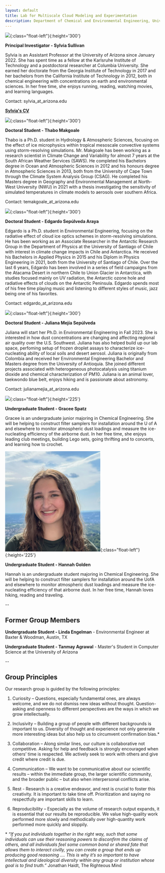 ```yaml
---
layout: default
title: Lab for Multiscale Cloud Modeling and Experimentation
description: Department of Chemical and Environmental Engineering, University of Arizona
---
```


![](sylvia.jpg){:class="float-left"}{:height='300'}

**Principal Investigator - Sylvia Sullivan**

Sylvia is an Assistant Professor at the University of Arizona since January 2022. She has spent time as a fellow at the Karlsruhe Institute of Technology and a postdoctoral researcher at Columbia University. She earned her doctorate from the Georgia Institute of Technology in 2017 and her bachelors from the California Institute of Technology in 2012, both in chemical engineering with concentrations on earth and environmental sciences. In her free time, she enjoys running, reading, watching movies, and learning languages.

Contact: sylvia_at_arizona.edu

**[Sylvia's CV](/Files/CV-SSullivan.pdf)**

![](thabo.jpg){:class="float-left"}{:height='300'}

**Doctoral Student - Thabo Makgoale**

Thabo is a Ph.D. student in Hydrology & Atmospheric Sciences, focusing on the effect of ice microphysics within tropical mesoscale convective systems using storm-resolving simulations. Mr. Makgoale has been working as a research scientist in Climate Change and Variability for almost 7 years at the South African Weather Services (SAWS). He completed his Bachelors degree in Ocean and Atmospheric Sciences in 2012 and his honours degree in Atmospheric Sciences in 2013, both from the University of Cape Town through the Climate System Analysis Group (CSAG). He completed his Masters degree in Geography and Environmental Management at North-West University (NWU) in 2021 with a thesis investigating the sensitivity of simulated temperatures in climate models to aerosols over southern Africa.

Contact: temakgoale_at_arizona.edu

![](edgardo.jpg){:class="float-left"}{:height='300'}

**Doctoral Student - Edgardo Sepúlveda Araya**

Edgardo is a Ph.D. student in Environmental Engineering, focusing on the radiative effect of cloud ice optics schemes in storm-resolving simulations. He has been working as an Associate Researcher in the Antarctic Research Group in the Department of Physics at the University of Santiago of Chile with interest in climate change impacts in Chile and Antarctica. He received his Bachelors in Applied Physics in 2015 and his Diplom in Physics Engineering in 2021, both from the University of Santiago of Chile. Over the last 6 years, Edgardo has been involved in a series of field campaigns from the Atacama Desert in northern Chile to Union Glacier in Antarctica, with studies focused mainly on UV radiation, the Antarctic ozone hole and radiative effects of clouds on the Antarctic Peninsula. Edgardo spends most of his free time playing music and listening to different styles of music, jazz being one of his favorites.

Contact: edgardo_at_arizona.edu

![](juliana-photo.jpg){:class="float-left"}{:height='300'}

**Doctoral Student - Juliana Mejía Sepúlveda**

Juliana will start her Ph.D. in Environmental Engineering in Fall 2023. She is interested in how dust concentrations are changing and affecting regional air quality over the U.S. Southwest. Juliana has also helped build up our lab space, perfoming setup of frozen droplet assays to characterize ice-nucleating ability of local soils and desert aerosol. Juliana is originally from Colombia and received her Environmental Engineering Bachelor and Masters degree from the University of Antioquia. She joined different projects associated with heterogeneous photocatalysis using titanium dioxide and chemical characterization of PM10. Juliana is an animal lover, taekwondo blue belt, enjoys hiking and is passionate about astronomy.

Contact: julianamejia_at_arizona.edu

![](gracee.JPG){:class="float-left"}{:height='225'}

**Undergraduate Student - Gracee Spatz**

Gracee is an undergraduate junior majoring in Chemical Engineering. She will be helping to construct filter samplers for installation around the U of A and elsewhere to monitor atmospheric dust loadings and measure the ice-nucleating efficiency of the airborne dust. In her free time, she enjoys leading club meetings, building Lego sets, going thrifting and to concerts, and learning how to crochet. 

![](hannah-headshot.png){:class="float-left"}{:height='225'}

**Undergraduate Student - Hannah Golden**

Hannah is an undergraduate student majoring in Chemical Engineering. She will be helping to construct filter samplers for installation around the UofA and elsewhere to monitor atmospheric dust loadings and measure the ice-nucleating efficiency of that airborne dust. In her free time, Hannah loves hiking, reading and traveling.

--

## Former Group Members

**Undergraduate Student - Linda Engelman** - Environmental Engineer at Baxter & Woodman, Austin, TX

**Undergraduate Student - Tanmay Agrawal** - Master's Student in Computer Science at the University of Arizona

--
## Group Principles

Our research group is guided by the following principles:

1.	Curiosity – Questions, especially fundamental ones, are always welcome, and we do not dismiss new ideas without thought. Question-asking and openness to different perspectives are the ways in which we grow intellectually.

2.	Inclusivity – Building a group of people with different backgrounds is important to us. Diversity of thought and experience not only generate more interesting ideas but also help us to circumvent confirmation bias.*

3.	Collaboration – Along similar lines, our culture is collaborative not competitive. Asking for help and feedback is strongly encouraged when others’ time is respected. We actively seek to work with others and give credit where credit is due.

4.	Communication – We want to be communicative about our scientific results – within the immediate group, the larger scientific community, and the broader public – but also when interpersonal conflicts arise.

5.	Rest - Research is a creative endeavor, and rest is crucial to foster this creativity. It is important to take time off. Prioritization and saying no respectfully are important skills to learn.

6.	Reproducibility – Especially as the volume of research output expands, it is essential that our results be reproducible. We value high-quality work performed more slowly and methodically over high-quantity work performed more quickly and sloppily.

\* *“If you put individuals together in the right way, such that some individuals can use their reasoning powers to disconfirm the claims of others, and all individuals feel some common bond or shared fate that allows them to interact civilly, you can create a group that ends up producing good reasoning .... This is why it’s so important to have intellectual and ideological diversity within any group or institution whose goal is to find truth.”*
Jonathan Haidt, The Righteous Mind

